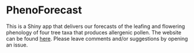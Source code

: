 # PhenoForecast

This is a Shiny app that delivers our forecasts of the leafing and flowering phenology of four tree taxa that produces allergenic pollen. The website can be found [here](http://52.150.17.142:3838/phenoforecast_shinyapp/). Please leave comments and/or suggestions by opening an issue.
